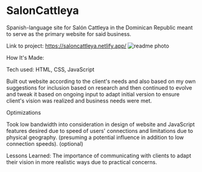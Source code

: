 # SalonCattleya

Spanish-language site for Salón Cattleya in the Dominican Republic meant to serve as the primary website for said business. 

Link to project: https://saloncattleya.netlify.app/
![readme photo](https://user-images.githubusercontent.com/102261261/175811476-76f15ebe-388f-4f00-b163-51eaddb244b1.jpg)



How It's Made:

Tech used: HTML, CSS, JavaScript

Built out website according to the client's needs and also based on my own suggestions for inclusion based on research and then continued to evolve and tweak it based on ongoing input to adapt initial version to ensure client's vision was realized and business needs were met.


Optimizations

Took low bandwidth into consideration in design of website and JavaScript features desired due to speed of users' connections and limitations due to physical geography. (presuming a potential influence in addition to low connection speeds).
(optional)

Lessons Learned:
The importance of communicating with clients to adapt their vision in more realistic ways due to practical concerns.
